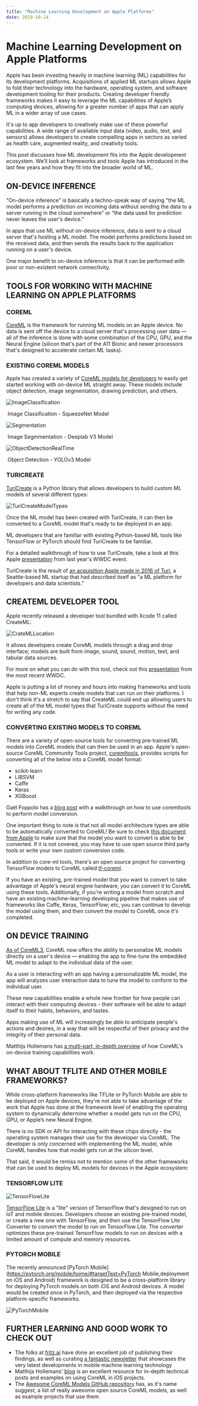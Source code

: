 ```yaml
---
title: "Machine Learning Development on Apple Platforms"
date: 2019-10-14
---
```


# Machine Learning Development on Apple Platforms

Apple has been investing heavily in machine learning (ML) capabilities for its development platforms. Acquisitions of applied ML startups allows Apple to fold their technology into the hardware, operating system, and software development tooling for their products. Creating developer friendly frameworks makes it easy to leverage the ML capabilities of Apple’s computing devices, allowing for a greater number of apps that can apply ML in a wider array of use cases.

It's up to app developers to creatively make use of these powerful capabilities. A wide range of available input data (video, audio, text, and sensors) allows developers to create compelling apps in sectors as varied as health care, augmented reality, and creativity tools.

This post discusses how ML development fits into the Apple development ecosystem. We’ll look at frameworks and tools Apple has introduced in the last few years and how they fit into the broader world of ML.

## ON-DEVICE INFERENCE

"On-device inference" is basically a techno-speak way of saying "the ML model performs a prediction on incoming data without sending the data to a server running in the cloud somewhere” or “the data used for prediction never leaves the user's device."

In apps that use ML without on-device inference, data is sent to a cloud server that's hosting a ML model. The model performs predictions based on the received data, and then sends the results back to the application running on a user's device.

One major benefit to on-device inference is that it can be performed with poor or non-existent network connectivity.

## TOOLS FOR WORKING WITH MACHINE LEARNING ON APPLE PLATFORMS

### COREML

[CoreML](https://developer.apple.com/documentation/coreml) is the framework for running ML models on an Apple device. No data is sent off the device to a cloud server that's processing user data — all of the inference is done with some combination of the CPU, GPU, and the Neural Engine (silicon that's part of the A11 Bionic and newer processors that's designed to accelerate certain ML tasks).

### EXISTING COREML MODELS

Apple has created a variety of [CoreML models for developers](https://developer.apple.com/machine-learning/models/) to easily get started working with on-device ML straight away. These models include object detection, image segmentation, drawing prediction, and others.

![ImageClassification](/blog_assets/2019/ImageClassification.jpg)



​						Image Classification - SqueezeNet Model

![Segmentation](/blog_assets/2019/Segmentation.jpg)



​						Image Segmmentation - Deeplab V3 Model

![ObjectDetectionRealTime](/blog_assets/2019/ObjectDetectionRealTime.jpg)

​							Object Detection - YOLOv3 Model



### TURICREATE

[TuriCreate](https://github.com/apple/turicreate) is a Python library that allows developers to build custom ML models of several different types:



![TuriCreateModelTypes](/blog_assets/2019/TuriCreateModelTypes.jpg)	



Once the ML model has been created with TuriCreate, it can then be converted to a CoreML model that's ready to be deployed in an app.

ML developers that are familiar with existing Python-based ML tools like TensorFlow or PyTorch should find TuriCreate to be familiar.

For a detailed walkthrough of how to use TuriCreate, take a look at this Apple [presentation](https://developer.apple.com/videos/play/wwdc2018/712) from last year's WWDC event.

TuriCreate is the result of [an acquisition Apple made in 2016 of Turi](https://techcrunch.com/2016/08/05/apple-acquires-turi-a-machine-learning-company/), a Seattle-based ML startup that had described itself as "a ML platform for developers and data scientists."



## **CREATEML DEVELOPER TOOL**

Apple recently released a developer tool bundled with Xcode 11 called CreateML:

![CrateMLLocation](/blog_assets/2019/CrateMLLocation.jpg)

It allows developers create CoreML models through a drag and drop interface; models are built from image, sound, sound, motion, text, and tabular data sources.

For more on what you can do with this tool, check out this [presentation](https://www.notion.so/narner/Machine-Learning-Development-on-Apple-Platforms-a690f86d419242c5a3964a405a19fac4) from the most recent WWDC.

Apple is putting a lot of money and hours into making frameworks and tools that help non-ML experts create models that can run on their platforms. I don't think it's a stretch to say that CreateML could end up allowing users to create all of the ML model types that TuriCreate supports without the need for writing any code.

### CONVERTING EXISTING MODELS TO COREML

There are a variety of open-source tools for converting pre-trained ML models into CoreML models that can then be used in an app. Apple's open-source CoreML Community Tools project, [coremltools](https://github.com/apple/coremltools), provides scripts for converting all of the below into a CoreML model format:

- scikit-learn
- LIBSVM
- Caffe
- Keras
- XGBoost

Gaël Foppolo has a [blog post](https://blog.gaelfoppolo.com/introduction-to-core-ml-conversion-tool-d1466bf10018) with a walkthrough on how to use coremltools to perform model conversion.

One important thing to note is that not all model architecture types are able to be automatically converted to CoreML! Be sure to check [this document from Apple](https://developer.apple.com/documentation/coreml/converting_trained_models_to_core_ml) to make sure that the model you want to convert is able to be converted. If it is not covered, you may have to use open source third party tools or write your own custom conversion code.

In addition to core-ml tools, there's an open source project for converting TensorFlow models to CoreML called [tf-coreml](https://github.com/tf-coreml/tf-coreml).

If you have an existing, pre-trained model that you want to convert to take advantage of Apple's neural engine hardware, you can convert it to CoreML using these tools. Additionally, if you're writing a model from scratch and have an existing machine-learning developing pipeline that makes use of frameworks like Caffe, Keras, TensorFlow; etc, you can continue to develop the model using them, and then convert the model to CoreML once it's completed.



## ON DEVICE TRAINING

[As of CoreML3](https://heartbeat.fritz.ai/whats-new-in-core-ml-3-d108d352e50a), CoreML now offers the ability to personalize ML models directly on a user's device — enabling the app to fine-tune the embedded ML model to adapt to the individual data of the user.

As a user is interacting with an app having a personalizable ML model, the app will analyzes user interaction data to tune the model to conform to the individual user.

These new capabilities enable a whole new frontier for how people can interact with their computing devices - their software will be able to adapt itself to their habits, behaviors, and tastes.

Apps making use of ML will increasingly be able to anticipate people's actions and desires, in a way that will be respectful of their privacy and the integrity of their personal data.

Matthijs Hollemans has [a multi-part, in-depth overview](https://machinethink.net/blog/coreml-training-part1/) of how CoreML's on-device training capabilities work.

## WHAT ABOUT TFLITE AND OTHER MOBILE FRAMEWORKS?

While cross-platform frameworks like TFLite or PyTorch Mobile are able to be deployed on Apple devices, they're not able to take advantage of the work that Apple has done at the framework level of enabling the operating system to dynamically determine whether a model gets run on the CPU, GPU, or Apple’s new Neural Engine.

There is no SDK or API for interacting with these chips directly - the operating system manages their use for the developer via CoreML. The developer is only concerned with implementing the ML model, while CoreML handles how that model gets run at the silicon level.

That said, it would be remiss not to mention some of the other frameworks that can be used to deploy ML models for devices in the Apple ecosystem:

### TENSORFLOW LITE

![TensorFlowLite](/blog_assets/2019/TensorFlowLite.jpg)

[TensorFlow Lite](https://www.tensorflow.org/lite) is a "lite" version of TensorFlow that's designed to run on IoT and mobile devices. Developers choose an existing pre-trained model, or create a new one with TensorFlow, and then use the TensorFlow Lite Converter to convert the model to run on TensorFlow Lite. The converter optimizes these pre-trained TensorFlow models to run on devices with a limited amount of compute and memory resources.

### PYTORCH MOBILE

The recently announced [PyTorch Mobile](https://pytorch.org/mobile/home/#targetText=PyTorch Mobile,deployment on iOS and Android) framework is designed to be a cross-platform library for deploying PyTorch models on both iOS and Android devices. A model would be created once in PyTorch, and then deployed via the respective platform-specific frameworks.

![PyTorchMobile](/blog_assets/2019/PyTorchMobile.jpg)

## FURTHER LEARNING AND GOOD WORK TO CHECK OUT

- The folks at [fritz.ai](http://fritz.ai/) have done an excellent job of publishing their findings, as well as curating [a fantastic newsletter](https://www.fritz.ai/newsletter.html) that showcases the very latest developments in mobile machine learning technology
- Matthijs Hollemans' [blog](https://machinethink.net/blog/) is an excellent resource for in-depth technical posts and examples on using CoreML in iOS projects.
- The [Awesome CoreML Models GitHub repository](https://github.com/likedan/Awesome-CoreML-Models) has, as it's name suggest, a list of really awesome open source CoreML models, as well as example projects that use them.
